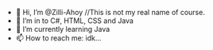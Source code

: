 - 👋 Hi, I’m @Zilli-Ahoy //This is not my real name of course.
- 👀 I’m in to C#, HTML, CSS and Java
- 🌱 I’m currently learning Java
- 📫 How to reach me: idk...

<!---
Zilli-Ahoy/Zilli-Ahoy is a ✨ special ✨ repository because its `README.md` (this file) appears on your GitHub profile.
You can click the Preview link to take a look at your changes.
--->
